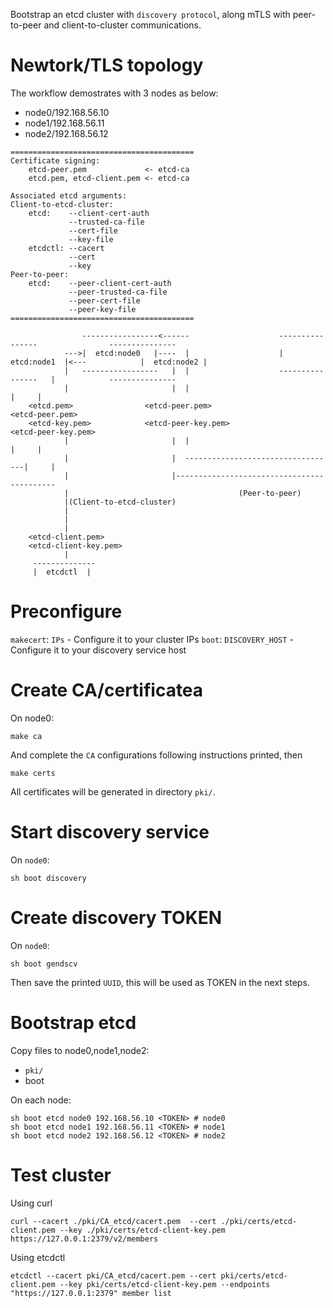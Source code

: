 Bootstrap an etcd cluster with `discovery protocol`, along mTLS with peer-to-peer and client-to-cluster communications.

# Newtork/TLS topology

The workflow demostrates with 3 nodes as below:

- node0/192.168.56.10
- node1/192.168.56.11
- node2/192.168.56.12

```
=========================================
Certificate signing:
    etcd-peer.pem             <- etcd-ca
    etcd.pem, etcd-client.pem <- etcd-ca

Associated etcd arguments:
Client-to-etcd-cluster:
    etcd:    --client-cert-auth 
             --trusted-ca-file 
             --cert-file 
             --key-file
    etcdctl: --cacert
             --cert
             --key
Peer-to-peer:
    etcd:    --peer-client-cert-auth
             --peer-trusted-ca-file
             --peer-cert-file
             --peer-key-file
=========================================

                -----------------<------                    ----------------                ---------------
            --->|  etcd:node0   |----  |                    |  etcd:node1  |<---            |  etcd:node2 |
            |   -----------------   |  |                    ----------------   |            ---------------
            |                       |  |                                 |     |
    <etcd.pem>	              <etcd-peer.pem>                        <etcd-peer.pem>
    <etcd-key.pem>            <etcd-peer-key.pem>                    <etcd-peer-key.pem>
            |                       |  |                                 |     |
            |                       |  ----------------------------------|     |
            |                       |-------------------------------------------
            |					                   (Peer-to-peer)
            |(Client-to-etcd-cluster)
            |
            |
            |
    <etcd-client.pem>
    <etcd-client-key.pem>
            |
     --------------
     |	etcdctl  |

```

# Preconfigure

`makecert`: `IPs`        - Configure it to your cluster IPs
`boot`: `DISCOVERY_HOST` - Configure it to your discovery service host

# Create CA/certificatea

On node0:

```shell=
make ca
```

And complete the `CA` configurations following instructions printed, then

```Shell=
make certs
```

All certificates will be generated in directory `pki/`.

# Start discovery service

On `node0`: 

```
sh boot discovery
```

# Create discovery TOKEN

On `node0`:

```
sh boot gendscv
```

Then save the printed `UUID`, this will be used as TOKEN in the next steps.

# Bootstrap etcd

Copy files to node0,node1,node2:

- `pki/`
- boot

On each node:

```
sh boot etcd node0 192.168.56.10 <TOKEN> # node0
sh boot etcd node1 192.168.56.11 <TOKEN> # node1
sh boot etcd node2 192.168.56.12 <TOKEN> # node2
```

# Test cluster

Using curl

```shell=
curl --cacert ./pki/CA_etcd/cacert.pem  --cert ./pki/certs/etcd-client.pem --key ./pki/certs/etcd-client-key.pem https://127.0.0.1:2379/v2/members
```

Using etcdctl

```
etcdctl --cacert pki/CA_etcd/cacert.pem --cert pki/certs/etcd-client.pem --key pki/certs/etcd-client-key.pem --endpoints "https://127.0.0.1:2379" member list
```
